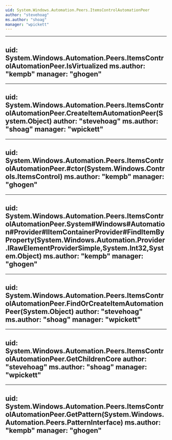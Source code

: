 ```yaml
---
uid: System.Windows.Automation.Peers.ItemsControlAutomationPeer
author: "stevehoag"
ms.author: "shoag"
manager: "wpickett"
---
```


---
uid: System.Windows.Automation.Peers.ItemsControlAutomationPeer.IsVirtualized
ms.author: "kempb"
manager: "ghogen"
---

---
uid: System.Windows.Automation.Peers.ItemsControlAutomationPeer.CreateItemAutomationPeer(System.Object)
author: "stevehoag"
ms.author: "shoag"
manager: "wpickett"
---

---
uid: System.Windows.Automation.Peers.ItemsControlAutomationPeer.#ctor(System.Windows.Controls.ItemsControl)
ms.author: "kempb"
manager: "ghogen"
---

---
uid: System.Windows.Automation.Peers.ItemsControlAutomationPeer.System#Windows#Automation#Provider#IItemContainerProvider#FindItemByProperty(System.Windows.Automation.Provider.IRawElementProviderSimple,System.Int32,System.Object)
ms.author: "kempb"
manager: "ghogen"
---

---
uid: System.Windows.Automation.Peers.ItemsControlAutomationPeer.FindOrCreateItemAutomationPeer(System.Object)
author: "stevehoag"
ms.author: "shoag"
manager: "wpickett"
---

---
uid: System.Windows.Automation.Peers.ItemsControlAutomationPeer.GetChildrenCore
author: "stevehoag"
ms.author: "shoag"
manager: "wpickett"
---

---
uid: System.Windows.Automation.Peers.ItemsControlAutomationPeer.GetPattern(System.Windows.Automation.Peers.PatternInterface)
ms.author: "kempb"
manager: "ghogen"
---
